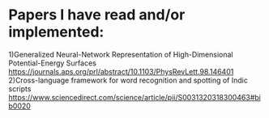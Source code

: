 # Papers I have read and/or implemented:
1)Generalized Neural-Network Representation of High-Dimensional Potential-Energy Surfaces
  https://journals.aps.org/prl/abstract/10.1103/PhysRevLett.98.146401
2)Cross-language framework for word recognition and spotting of Indic scripts
  https://www.sciencedirect.com/science/article/pii/S0031320318300463#bib0020
  

